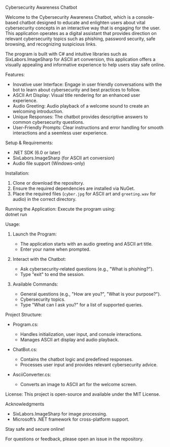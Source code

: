 Cybersecurity Awareness Chatbot  

Welcome to the Cybersecurity Awareness Chatbot, which is a console-based chatbot designed to educate and enlighten users about vital cybersecurity concepts in an interactive way that is engaging for the user. This application operates as a digital assistant that provides direction on relevant cybersecurity topics such as phishing, password security, safe browsing, and recognizing suspicious links.  

The program is built with C# and intuitive libraries such as SixLabors.ImageSharp for ASCII art conversion, this application offers a visually appealing and informative experience to help users stay safe online. 

Features:  
- Inovative user Interface: Engage in user friendly conversations with the bot to learn about cybersecurity and best practices to follow.  
- ASCII Art Display: Visual title rendering for an enhanced user experience.  
- Audio Greeting: Audio playback of a welcome sound to create an welcoming introduction.  
- Unique Responses: The chatbot provides descriptive answers to common cybersecurity questions.  
- User-Friendly Prompts: Clear instructions and error handling for smooth interactions and a seemless user experience.  

Setup & Requirements:
  
- .NET SDK (6.0 or later)  
- SixLabors.ImageSharp (for ASCII art conversion)  
- Audio file support (Windows-only)  

Installation: 
1. Clone or download the repository.  
2. Ensure the required dependencies are installed via NuGet.      
3. Place the required files (`cyber.jpg` for ASCII art and `greeting.wav` for audio) in the correct directory.  

Running the Application: 
Execute the program using:   
dotnet run  

Usage:
1. Launch the Program:  
   - The application starts with an audio greeting and ASCII art title.  
   - Enter your name when prompted.  

2. Interact with the Chatbot:  
   - Ask cybersecurity-related questions (e.g., "What is phishing?").  
   - Type "exit" to end the session.  

3. Available Commands:  
   - General questions (e.g., "How are you?", "What is your purpose?").  
   - Cybersecurity topics.  
   - Type "What can I ask you?" for a list of supported queries.  

Project Structure:  
- Program.cs:  
  - Handles initialization, user input, and console interactions.  
  - Manages ASCII art display and audio playback.  

- ChatBot.cs:  
  - Contains the chatbot logic and predefined responses.  
  - Processes user input and provides relevant cybersecurity advice.  

- AsciiConverter.cs:  
  - Converts an image to ASCII art for the welcome screen.  

License:
This project is open-source and available under the MIT License.  

Acknowledgments  
- SixLabors.ImageSharp for image processing.  
- Microsoft’s .NET framework for cross-platform support.  

Stay safe and secure online!  

For questions or feedback, please open an issue in the repository.
